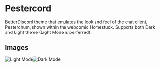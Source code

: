 # Pestercord

BetterDiscord theme that emulates the look and feel of the chat client, Pesterchum, shown within the webcomic Homestuck. Supports both Dark and Light theme (Light Mode is perferred).


## Images

![Light Mode](https://i.imgur.com/lOD9hEJ.png)![Dark Mode](https://i.imgur.com/aK6gb6o.png)

